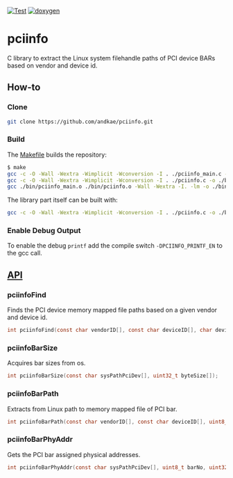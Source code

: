 [![Test](https://github.com/andkae/pciinfo/actions/workflows/test.yml/badge.svg)](https://github.com/andkae/pciinfo/actions/workflows/test.yml)
[![doxygen](https://github.com/andkae/pciinfo/actions/workflows/doxygen.yml/badge.svg)](https://github.com/andkae/pciinfo/actions/workflows/doxygen.yml)


# pciinfo
C library to extract the Linux system filehandle paths of PCI device BARs based
on vendor and device id.


## How-to

### Clone
```bash
git clone https://github.com/andkae/pciinfo.git
```


### Build
The [Makefile](/Makefile) builds the repository:
```bash
$ make
gcc -c -O -Wall -Wextra -Wimplicit -Wconversion -I . ./pciinfo_main.c -o ./bin/pciinfo_main.o
gcc -c -O -Wall -Wextra -Wimplicit -Wconversion -I . ./pciinfo.c -o ./bin/pciinfo.o
gcc ./bin/pciinfo_main.o ./bin/pciinfo.o -Wall -Wextra -I. -lm -o ./bin/pciinfo_main
```

The library part itself can be built with:
```bash
gcc -c -O -Wall -Wextra -Wimplicit -Wconversion -I . ./pciinfo.c -o ./bin/pciinfo.o
```


### Enable Debug Output
To enable the debug ```printf``` add the compile switch ```-DPCIINFO_PRINTF_EN``` to the gcc call.


## [API](/pciinfo.h)

### pciinfoFind
Finds the PCI device memory mapped file paths based on a given
vendor and device id.

```c
int pciinfoFind(const char vendorID[], const char deviceID[], char devicePath[], uint32_t devicePathMax)
```


### pciinfoBarSize
Acquires bar sizes from os.

```c
int pciinfoBarSize(const char sysPathPciDev[], uint32_t byteSize[]);
```


### pciinfoBarPath
Extracts from Linux path to memory mapped file of PCI bar.

```c
int pciinfoBarPath(const char vendorID[], const char deviceID[], uint8_t bar, char devicePath[], uint32_t devicePathMax);
```


### pciinfoBarPhyAddr
Gets the PCI bar assigned physical addresses.

```c
int pciinfoBarPhyAddr(const char sysPathPciDev[], uint8_t barNo, uint32_t *barPhyAddr);
```

